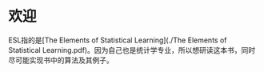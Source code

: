 # 欢迎

ESL指的是[The Elements of Statistical Learning](./The Elements of Statistical Learning.pdf)。因为自己也是统计学专业，所以想研读这本书，同时尽可能实现书中的算法及其例子。
